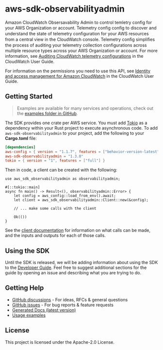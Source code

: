 # aws-sdk-observabilityadmin

Amazon CloudWatch Obsersavability Admin to control temletry config for your AWS Organization or account. Telemetry config conﬁg to discover and understand the state of telemetry conﬁguration for your AWS resources from a central view in the CloudWatch console. Telemetry conﬁg simpliﬁes the process of auditing your telemetry collection conﬁgurations across multiple resource types across your AWS Organization or account. For more information, see [Auditing CloudWatch telemetry conﬁgurations](https://docs.aws.amazon.com/AmazonCloudWatch/latest/monitoring/telemetry-config-cloudwatch.html) in the CloudWatch User Guide.

For information on the permissions you need to use this API, see [Identity and access management for Amazon CloudWatch](https://docs.aws.amazon.com/AmazonCloudWatch/latest/monitoring/auth-and-access-control-cw.html) in the CloudWatch User Guide.

## Getting Started

> Examples are available for many services and operations, check out the
> [examples folder in GitHub](https://github.com/awslabs/aws-sdk-rust/tree/main/examples).

The SDK provides one crate per AWS service. You must add [Tokio](https://crates.io/crates/tokio)
as a dependency within your Rust project to execute asynchronous code. To add `aws-sdk-observabilityadmin` to
your project, add the following to your **Cargo.toml** file:

```toml
[dependencies]
aws-config = { version = "1.1.7", features = ["behavior-version-latest"] }
aws-sdk-observabilityadmin = "1.3.0"
tokio = { version = "1", features = ["full"] }
```

Then in code, a client can be created with the following:

```rust,no_run
use aws_sdk_observabilityadmin as observabilityadmin;

#[::tokio::main]
async fn main() -> Result<(), observabilityadmin::Error> {
    let config = aws_config::load_from_env().await;
    let client = aws_sdk_observabilityadmin::Client::new(&config);

    // ... make some calls with the client

    Ok(())
}
```

See the [client documentation](https://docs.rs/aws-sdk-observabilityadmin/latest/aws_sdk_observabilityadmin/client/struct.Client.html)
for information on what calls can be made, and the inputs and outputs for each of those calls.

## Using the SDK

Until the SDK is released, we will be adding information about using the SDK to the
[Developer Guide](https://docs.aws.amazon.com/sdk-for-rust/latest/dg/welcome.html). Feel free to suggest
additional sections for the guide by opening an issue and describing what you are trying to do.

## Getting Help

* [GitHub discussions](https://github.com/awslabs/aws-sdk-rust/discussions) - For ideas, RFCs & general questions
* [GitHub issues](https://github.com/awslabs/aws-sdk-rust/issues/new/choose) - For bug reports & feature requests
* [Generated Docs (latest version)](https://awslabs.github.io/aws-sdk-rust/)
* [Usage examples](https://github.com/awslabs/aws-sdk-rust/tree/main/examples)

## License

This project is licensed under the Apache-2.0 License.

